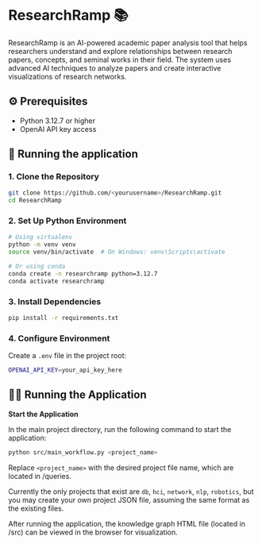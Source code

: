 # ResearchRamp 📚

ResearchRamp is an AI-powered academic paper analysis tool that helps researchers understand and explore relationships between research papers, concepts, and seminal works in their field. The system uses advanced AI techniques to analyze papers and create interactive visualizations of research networks.

## ⚙️ Prerequisites
- Python 3.12.7 or higher
- OpenAI API key access

## 🚀 Running the application

### 1. Clone the Repository
```bash
git clone https://github.com/<yourusername>/ResearchRamp.git
cd ResearchRamp
```

### 2. Set Up Python Environment
```bash
# Using virtualenv
python -m venv venv
source venv/bin/activate  # On Windows: venv\Scripts\activate

# Or using conda
conda create -n researchramp python=3.12.7
conda activate researchramp
```

### 3. Install Dependencies
```bash
pip install -r requirements.txt
```

### 4. Configure Environment
Create a `.env` file in the project root:
```bash
OPENAI_API_KEY=your_api_key_here
```


## 🏃‍♂️ Running the Application

**Start the Application**

In the main project directory, run the following command to start the application:
```bash
python src/main_workflow.py <project_name>
```
Replace `<project_name>` with the desired project file name, which are located in /queries. 

Currently the only projects that exist are `db`, `hci`, `network`, `nlp`, `robotics`, but you may create your own project JSON file, assuming the same format as the existing files.

After running the application, the knowledge graph HTML file (located in /src) can be viewed in the browser for visualization.
